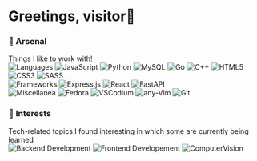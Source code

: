 # Greetings, visitor👋

### 🧰 Arsenal
Things I like to work with! <br/>
![Languages](https://img.shields.io/badge/-Languages-511b84?style=for-the-badge) 
![JavaScript](https://img.shields.io/badge/javascript-310b4f.svg?style=for-the-badge&logo=javascript&logoColor=ffe787)
![Python](https://img.shields.io/badge/python-42093c?style=for-the-badge&logo=python&logoColor=ffdd54)
![MySQL](https://img.shields.io/badge/mysql-310b4f.svg?style=for-the-badge&logo=mysql&logoColor=ffe787) 
![Go](https://img.shields.io/badge/go-42093c.svg?style=for-the-badge&logo=go&logoColor=ffdd54)
![C++](https://img.shields.io/badge/c++-310b4f.svg?style=for-the-badge&logo=c%2B%2B&logoColor=ffe787)
![HTML5](https://img.shields.io/badge/html5-42093c.svg?style=for-the-badge&logo=html5&logoColor=ffdd54)
![CSS3](https://img.shields.io/badge/css3-310b4f.svg?style=for-the-badge&logo=css3&logoColor=ffe787)
![SASS](https://img.shields.io/badge/SASS-42093c.svg?style=for-the-badge&logo=SASS&logoColor=ffdd54)
<br/>
![Frameworks](https://img.shields.io/badge/-Frameworks-511b84?style=for-the-badge) 
![Express.js](https://img.shields.io/badge/express.js-310b4f.svg?style=for-the-badge&logo=express&logoColor=ffe787)
![React](https://img.shields.io/badge/react-42093c.svg?style=for-the-badge&logo=react&logoColor=ffdd54)
![FastAPI](https://img.shields.io/badge/FastAPI-310b4f?style=for-the-badge&logo=fastapi&logoColor=ffe787)
<br/>
![Miscellanea](https://img.shields.io/badge/-Miscellanea-511b84?style=for-the-badge) 
![Fedora](https://img.shields.io/badge/Fedora-310b4f?style=for-the-badge&logo=fedora&logoColor=ffe787)
![VSCodium](https://img.shields.io/badge/VSCodium-42093c.svg?style=for-the-badge&logo=visual-studio-code&logoColor=ffdd54)
![any-Vim](https://img.shields.io/badge/%2AVIM-310b4f.svg?style=for-the-badge&logo=vim&logoColor=ffe787)
![Git](https://img.shields.io/badge/git-%2342093c.svg?style=for-the-badge&logo=git&logoColor=ffdd54)


### 🌱 Interests
Tech-related topics I found interesting in which some are currently being learned <br/>
![Backend Development](https://img.shields.io/badge/-Backend%20Dev-511b84.svg?style=for-the-badge)
![Frontend Developement](https://img.shields.io/badge/-Frontend%20Web%20Dev-400a4c.svg?style=for-the-badge)
![ComputerVision](https://img.shields.io/badge/-Computer%20Vision-310b4f.svg?style=for-the-badge)

